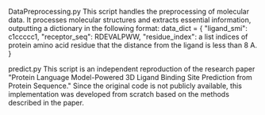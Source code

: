 DataPreprocessing.py
This script handles the preprocessing of molecular data. It processes molecular structures and extracts essential information, outputting a dictionary in the following format:
data_dict = {
    "ligand_smi": c1ccccc1,
    "receptor_seq": RDEVALPWW,
    "residue_index": a list indices of protein amino acid residue that the distance from the ligand is less than 8 A.
}


predict.py 
This script is an independent reproduction of the research paper "Protein Language Model-Powered 3D Ligand Binding Site Prediction from Protein Sequence." Since the original code is not publicly available, this implementation was developed from scratch based on the methods described in the paper.
